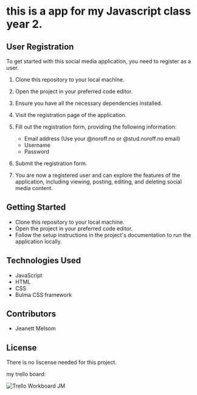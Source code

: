 # this is a app for my Javascript class year 2.

## User Registration

To get started with this social media application, you need to register as a user.

1. Clone this repository to your local machine.

2. Open the project in your preferred code editor.

3. Ensure you have all the necessary dependencies installed.

4. Visit the registration page of the application.

5. Fill out the registration form, providing the following information:
   - Email address (Use your @noroff.no or @stud.noroff.no email)
   - Username
   - Password

6. Submit the registration form.

7. You are now a registered user and can explore the features of the application, including viewing, posting, editing, and deleting social media content.

## Getting Started

- Clone this repository to your local machine.
- Open the project in your preferred code editor.
- Follow the setup instructions in the project's documentation to run the application locally.

## Technologies Used

- JavaScript
- HTML
- CSS
- Bulma CSS framework

## Contributors

- Jeanett Melsom

## License

There is no liscense needed for this project. 


my trello board:

![Trello Workboard JM](https://github.com/JeanettKM/Javascript-Year-2/assets/114770676/b99d1150-3c8d-42c6-8ac1-dd4f7a5264c9)
